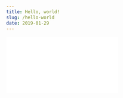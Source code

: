 ```yaml
---
title: Hello, world!
slug: /hello-world
date: 2019-01-29
---
```


![alt text](skillsAnimation.json)
